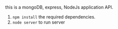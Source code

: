 this is a mongoDB, express, NodeJs application API.

1. `npm install` the required dependencies.
2. `node server` to run server